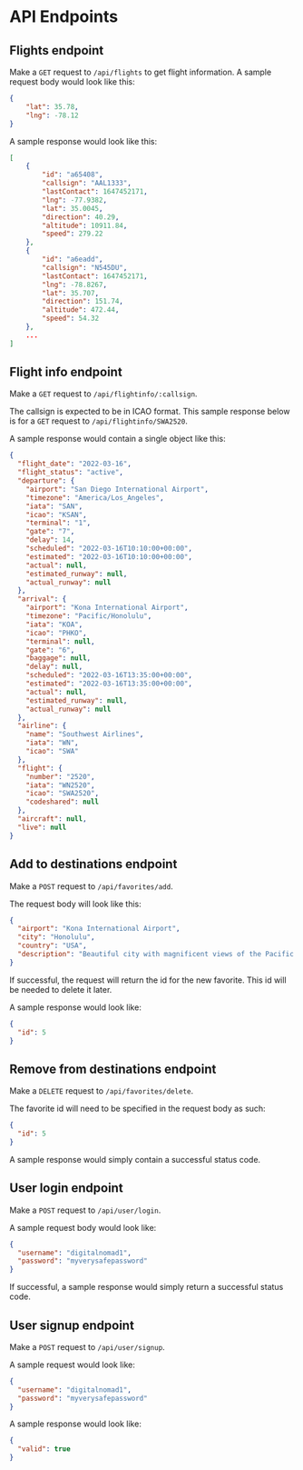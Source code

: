 # API Endpoints

## Flights endpoint

Make a `GET` request to `/api/flights` to get flight information. A sample request body would look like this:  
```JSON
{
    "lat": 35.78,
    "lng": -78.12
}
```
A sample response would look like this:
```JSON
[
    {
        "id": "a65408",
        "callsign": "AAL1333",
        "lastContact": 1647452171,
        "lng": -77.9382,
        "lat": 35.0045,
        "direction": 40.29,
        "altitude": 10911.84,
        "speed": 279.22
    },
    {
        "id": "a6eadd",
        "callsign": "N545DU",
        "lastContact": 1647452171,
        "lng": -78.8267,
        "lat": 35.707,
        "direction": 151.74,
        "altitude": 472.44,
        "speed": 54.32
    },
    ...
]
```

## Flight info endpoint

Make a `GET` request to `/api/flightinfo/:callsign`.

The callsign is expected to be in ICAO format. This sample response below is for a `GET` request to `/api/flightinfo/SWA2520`.

A sample response would contain a single object like this:

```JSON
{
  "flight_date": "2022-03-16",
  "flight_status": "active",
  "departure": {
    "airport": "San Diego International Airport",
    "timezone": "America/Los_Angeles",
    "iata": "SAN",
    "icao": "KSAN",
    "terminal": "1",
    "gate": "7",
    "delay": 14,
    "scheduled": "2022-03-16T10:10:00+00:00",
    "estimated": "2022-03-16T10:10:00+00:00",
    "actual": null,
    "estimated_runway": null,
    "actual_runway": null
  },
  "arrival": {
    "airport": "Kona International Airport",
    "timezone": "Pacific/Honolulu",
    "iata": "KOA",
    "icao": "PHKO",
    "terminal": null,
    "gate": "6",
    "baggage": null,
    "delay": null,
    "scheduled": "2022-03-16T13:35:00+00:00",
    "estimated": "2022-03-16T13:35:00+00:00",
    "actual": null,
    "estimated_runway": null,
    "actual_runway": null
  },
  "airline": {
    "name": "Southwest Airlines",
    "iata": "WN",
    "icao": "SWA"
  },
  "flight": {
    "number": "2520",
    "iata": "WN2520",
    "icao": "SWA2520",
    "codeshared": null
  },
  "aircraft": null,
  "live": null
}
```

## Add to destinations endpoint
Make a `POST` request to `/api/favorites/add`.

The request body will look like this:

```JSON
{
  "airport": "Kona International Airport",
  "city": "Honolulu",
  "country": "USA",
  "description": "Beautiful city with magnificent views of the Pacific Ocean and delightful beaches."
}
```

If successful, the request will return the id for the new favorite. This id will be needed to delete it later.

A sample response would look like:

```JSON
{
  "id": 5
}
```

## Remove from destinations endpoint
Make a `DELETE` request to `/api/favorites/delete`.

The favorite id will need to be specified in the request body as such:
```JSON
{
  "id": 5
}
```

A sample response would simply contain a successful status code.

## User login endpoint
Make a `POST` request to `/api/user/login`.

A sample request body would look like:

```JSON
{
  "username": "digitalnomad1",
  "password": "myverysafepassword"
}
```

If successful, a sample response would simply return a successful status code.

## User signup endpoint
Make a `POST` request to `/api/user/signup`.

A sample request would look like:

```JSON
{
  "username": "digitalnomad1",
  "password": "myverysafepassword"
}
```
A sample response would look like:

```JSON
{
  "valid": true
}
```